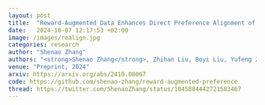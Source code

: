 ```yaml
---
layout: post
title:  "Reward-Augmented Data Enhances Direct Preference Alignment of LLMs"
date:   2024-10-07 12:17:53 +02:00
image: /images/realign.jpg
categories: research
author: "Shenao Zhang"
authors: "<strong>Shenao Zhang</strong>, Zhihan Liu, Boyi Liu, Yufeng Zhang, Yingxiang Yang, Yongfei Liu, Liyu Chen, Tao Sun, Zhaoran Wang"
venue: "Preprint, 2024"
arxiv: https://arxiv.org/abs/2410.08067
code: https://github.com/shenao-zhang/reward-augmented-preference
thread: https://twitter.com/ShenaoZhang/status/1845884442721583467
---
```

